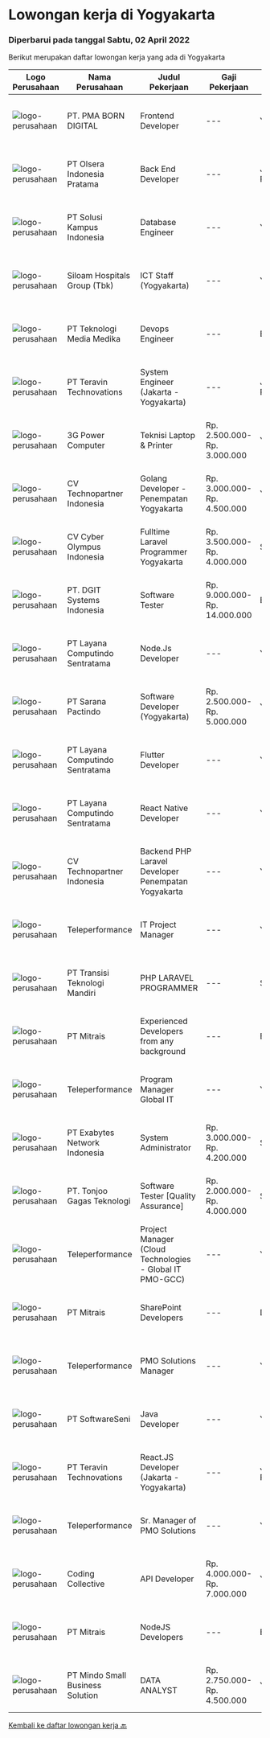
  # Lowongan kerja di Yogyakarta

  ### Diperbarui pada tanggal Sabtu, 02 April 2022

  Berikut merupakan daftar lowongan kerja yang ada di Yogyakarta

  |Logo Perusahaan | Nama Perusahaan | Judul Pekerjaan | Gaji Pekerjaan | Lokasi | Deskripsi | Tanggal diunggah | Pranala |
  | -------------- | --------------- | --------------- | --------- | --------- | -------------- | ------- | ----------- |
  |![logo-perusahaan](https://image-service-cdn.seek.com.au/b06d4c41949c7f6fab191a47bd15ecde816cdbde/ee4dce1061f3f616224767ad58cb2fc751b8d2dc)|PT. PMA BORN DIGITAL|Frontend Developer|---|Yogyakarta|We are looking for a frontend developer: You have expert knowledge of JavaScript, HTML/CSS and CSS preprocessors (SASS) You have experience with...|Jumat, 01 April 2022|https://www.jobstreet.co.id/id/job/frontend-developer-3840891?token=0~cc2f24d5-b6e2-4a06-9c4e-4045019cf446&sectionRank=1&jobId=jobstreet-id-job-3840891|
|![logo-perusahaan](https://image-service-cdn.seek.com.au/90e9bb2e5bcac40b68d491aafb34203d371349a1/ee4dce1061f3f616224767ad58cb2fc751b8d2dc)|PT Olsera Indonesia Pratama|Back End Developer|---|Jakarta Raya|Responsibilities: Development in an AGILE environment Create good product with accessibility and security compliance Create good product with...|Jumat, 01 April 2022|https://www.jobstreet.co.id/id/job/back-end-developer-3840570?token=0~cc2f24d5-b6e2-4a06-9c4e-4045019cf446&sectionRank=2&jobId=jobstreet-id-job-3840570|
|![logo-perusahaan](https://image-service-cdn.seek.com.au/1ff54ad07e333b08254add870fa9bf33ae72a7ff/ee4dce1061f3f616224767ad58cb2fc751b8d2dc)|PT Solusi Kampus Indonesia|Database Engineer|---|Yogyakarta|Job Qualification Bachelors in Computer engineer/science, information technology, information system or similar Proficient in MySQL, MS SQL, Phyton...|Jumat, 01 April 2022|https://www.jobstreet.co.id/id/job/database-engineer-3824256?token=0~cc2f24d5-b6e2-4a06-9c4e-4045019cf446&sectionRank=3&jobId=jobstreet-id-job-3824256|
|![logo-perusahaan](https://image-service-cdn.seek.com.au/431745bcf5bb8f03b3acaed4042a9004c71690d6/ee4dce1061f3f616224767ad58cb2fc751b8d2dc)|Siloam Hospitals Group (Tbk)|ICT Staff (Yogyakarta)|---|Yogyakarta|Job Descriptions: Support IT Operations.  Qualifications: Candidate must possess at least Bachelor's Degree in Engineering...|Rabu, 30 Maret 2022|https://www.jobstreet.co.id/id/job/ict-staff-yogyakarta-3838723?token=0~cc2f24d5-b6e2-4a06-9c4e-4045019cf446&sectionRank=4&jobId=jobstreet-id-job-3838723|
|![logo-perusahaan](https://image-service-cdn.seek.com.au/c2a52d685b8463bd80621ce3a68f3421e0eee211/ee4dce1061f3f616224767ad58cb2fc751b8d2dc)|PT Teknologi Media Medika|Devops Engineer|---|Bandung|Kualifikasi Memiliki pengetahuan mengenai konsep DevOps Memahami cara menggunakan tool automasi seperti Jenkins Mengerti cara menggunakan VCS (version...|Kamis, 31 Maret 2022|https://www.jobstreet.co.id/id/job/devops-engineer-3828667?token=0~cc2f24d5-b6e2-4a06-9c4e-4045019cf446&sectionRank=5&jobId=jobstreet-id-job-3828667|
|![logo-perusahaan](https://image-service-cdn.seek.com.au/00c5fccd7e7da99c6c551506f244b709f37b24cb/ee4dce1061f3f616224767ad58cb2fc751b8d2dc)|PT Teravin Technovations|System Engineer (Jakarta - Yogyakarta)|---|Jakarta Pusat|We are looking for a System Engineer for working closely with internal team to deploy IT projects and working side by side with technical leads to...|Kamis, 31 Maret 2022|https://www.jobstreet.co.id/id/job/system-engineer-jakarta-yogyakarta-3823704?token=0~cc2f24d5-b6e2-4a06-9c4e-4045019cf446&sectionRank=6&jobId=jobstreet-id-job-3823704|
|![logo-perusahaan](https://image-service-cdn.seek.com.au/4217796828c0e4b06304b54626629bc8b4bf2474/ee4dce1061f3f616224767ad58cb2fc751b8d2dc)|3G Power Computer|Teknisi Laptop & Printer|Rp. 2.500.000-Rp. 3.000.000|Yogyakarta|Anda Senang dan Sangat Tertarik dengan Bongkar Pasang Notebook/ Printer, Memiliki Antusiasme yang Tinggi Terhadap Perkembangan Teknologi?Di 3G Power...|Kamis, 31 Maret 2022|https://www.jobstreet.co.id/id/job/teknisi-laptop-printer-3839269?token=0~cc2f24d5-b6e2-4a06-9c4e-4045019cf446&sectionRank=7&jobId=jobstreet-id-job-3839269|
|![logo-perusahaan](https://image-service-cdn.seek.com.au/58a9f0f7c563607255b18c1090a985c42d17b7c8/ee4dce1061f3f616224767ad58cb2fc751b8d2dc)|CV Technopartner Indonesia|Golang Developer - Penempatan Yogyakarta|Rp. 3.000.000-Rp. 4.500.000|Yogyakarta|Job Descriptions:Berkolaborasi dalam tim software development yang agile Membangun product dengan code quality yang baik Membangun produk yang...|Jumat, 01 April 2022|https://www.jobstreet.co.id/id/job/golang-developer-penempatan-yogyakarta-3831486?token=0~cc2f24d5-b6e2-4a06-9c4e-4045019cf446&sectionRank=8&jobId=jobstreet-id-job-3831486|
|![logo-perusahaan](https://image-service-cdn.seek.com.au/31001f220e29db07249ae93ebb2feeb4240d8ae0/ee4dce1061f3f616224767ad58cb2fc751b8d2dc)|CV Cyber Olympus Indonesia|Fulltime Laravel Programmer Yogyakarta|Rp. 3.500.000-Rp. 4.000.000|Sleman|URGENTLY NEEDCyber Olympus is opening recruitment forFULLTIME Laravel programmer (placement : Jogja)========================Requirement Working...|Kamis, 31 Maret 2022|https://www.jobstreet.co.id/id/job/fulltime-laravel-programmer-yogyakarta-3822361?token=0~cc2f24d5-b6e2-4a06-9c4e-4045019cf446&sectionRank=9&jobId=jobstreet-id-job-3822361|
|![logo-perusahaan](https://image-service-cdn.seek.com.au/86a88c2f6d7d45552583132278caf70ef23e7608/ee4dce1061f3f616224767ad58cb2fc751b8d2dc)|PT. DGIT Systems Indonesia|Software Tester|Rp. 9.000.000-Rp. 14.000.000|Bali|We are looking for talented Software Tester or Test Consultant to join an experienced team working on our flagship product Telflow, a multi-award...|Kamis, 31 Maret 2022|https://www.jobstreet.co.id/id/job/software-tester-3840106?token=0~cc2f24d5-b6e2-4a06-9c4e-4045019cf446&sectionRank=10&jobId=jobstreet-id-job-3840106|
|![logo-perusahaan](https://image-service-cdn.seek.com.au/613f901daeb8be2d89c655ebdc2b9758473108d8/ee4dce1061f3f616224767ad58cb2fc751b8d2dc)|PT Layana Computindo Sentratama|Node.Js Developer|---|Yogyakarta|Responsibilities: Design, develop, implement and maintain applications Develop applications using Node.Js Create, manage, and integrate database...|Jumat, 01 April 2022|https://www.jobstreet.co.id/id/job/node.js-developer-3830647?token=0~cc2f24d5-b6e2-4a06-9c4e-4045019cf446&sectionRank=11&jobId=jobstreet-id-job-3830647|
|![logo-perusahaan](https://image-service-cdn.seek.com.au/98982338245954acade7338ecccff8adaf4bc449/ee4dce1061f3f616224767ad58cb2fc751b8d2dc)|PT Sarana Pactindo|Software Developer (Yogyakarta)|Rp. 2.500.000-Rp. 5.000.000|Yogyakarta|Minimal Sarjana Strata Satu (S1) teknik komputer / informatika / elektro / industry/manajemen/ sains; Pengalaman Minimal 1 Tahun Memiliki pengetahuan...|Kamis, 31 Maret 2022|https://www.jobstreet.co.id/id/job/software-developer-yogyakarta-3823770?token=0~cc2f24d5-b6e2-4a06-9c4e-4045019cf446&sectionRank=12&jobId=jobstreet-id-job-3823770|
|![logo-perusahaan](https://image-service-cdn.seek.com.au/613f901daeb8be2d89c655ebdc2b9758473108d8/ee4dce1061f3f616224767ad58cb2fc751b8d2dc)|PT Layana Computindo Sentratama|Flutter Developer|---|Yogyakarta|Responsibilities: Design, develop, implement and maintain mobile applications Develop mobile applications for IOS and Android using FLUTTER framework...|Jumat, 01 April 2022|https://www.jobstreet.co.id/id/job/flutter-developer-3830630?token=0~cc2f24d5-b6e2-4a06-9c4e-4045019cf446&sectionRank=13&jobId=jobstreet-id-job-3830630|
|![logo-perusahaan](https://image-service-cdn.seek.com.au/613f901daeb8be2d89c655ebdc2b9758473108d8/ee4dce1061f3f616224767ad58cb2fc751b8d2dc)|PT Layana Computindo Sentratama|React Native Developer|---|Yogyakarta|Responsibilities: Develop app architectures and complex user interfaces Component Design and coding new features. includes unit tests, debug and solve...|Jumat, 01 April 2022|https://www.jobstreet.co.id/id/job/react-native-developer-3830616?token=0~cc2f24d5-b6e2-4a06-9c4e-4045019cf446&sectionRank=14&jobId=jobstreet-id-job-3830616|
|![logo-perusahaan](https://image-service-cdn.seek.com.au/58a9f0f7c563607255b18c1090a985c42d17b7c8/ee4dce1061f3f616224767ad58cb2fc751b8d2dc)|CV Technopartner Indonesia|Backend PHP Laravel Developer Penempatan Yogyakarta|---|Yogyakarta|Job Description &amp; Requirements : Build Web Application (PHP, Laravel) Experienced in making or integrating API Experienced in using versioning...|Rabu, 30 Maret 2022|https://www.jobstreet.co.id/id/job/backend-php-laravel-developer-penempatan-yogyakarta-3821956?token=0~cc2f24d5-b6e2-4a06-9c4e-4045019cf446&sectionRank=15&jobId=jobstreet-id-job-3821956|
|![logo-perusahaan](https://image-service-cdn.seek.com.au/d99766a649e00531b08c4eb8bc4dc379f3e74942/ee4dce1061f3f616224767ad58cb2fc751b8d2dc)|Teleperformance|IT Project Manager|---|Yogyakarta|We are searching for a Project Manager to grow in the role supporting existing programs across various technologies, processes, and departments. The...|Selasa, 29 Maret 2022|https://www.jobstreet.co.id/id/job/it-project-manager-3837038?token=0~cc2f24d5-b6e2-4a06-9c4e-4045019cf446&sectionRank=16&jobId=jobstreet-id-job-3837038|
|![logo-perusahaan](https://image-service-cdn.seek.com.au/b282dd8b9ab3571cdc718527a8470c39dde8a380/ee4dce1061f3f616224767ad58cb2fc751b8d2dc)|PT Transisi Teknologi Mandiri|PHP LARAVEL PROGRAMMER|---|Sleman|DESKRIPSI PEKERJAAN: Melakukan pengembangan aplikasi berbasis web dengan framework Laravel Melakukan pengembangan REST API KUALIFIKASI: Memiliki...|Rabu, 30 Maret 2022|https://www.jobstreet.co.id/id/job/php-laravel-programmer-3821265?token=0~cc2f24d5-b6e2-4a06-9c4e-4045019cf446&sectionRank=17&jobId=jobstreet-id-job-3821265|
|![logo-perusahaan](https://image-service-cdn.seek.com.au/969b0c47f133a1e0155056a5d964c63953dd6304/ee4dce1061f3f616224767ad58cb2fc751b8d2dc)|PT Mitrais|Experienced Developers from any background|---|Bali|Build your Career with Mitrais ! We're looking for experienced Software Engineers from any background to be part of our team. What will you be doing? ...|Kamis, 31 Maret 2022|https://www.jobstreet.co.id/id/job/experienced-developers-from-any-background-3822336?token=0~cc2f24d5-b6e2-4a06-9c4e-4045019cf446&sectionRank=18&jobId=jobstreet-id-job-3822336|
|![logo-perusahaan](https://image-service-cdn.seek.com.au/d99766a649e00531b08c4eb8bc4dc379f3e74942/ee4dce1061f3f616224767ad58cb2fc751b8d2dc)|Teleperformance|Program Manager Global IT|---|Yogyakarta|The role of Program Manager is to lead programs on behalf of the Global IT division. Working alongside Executive stakeholders and Subject Matter...|Selasa, 29 Maret 2022|https://www.jobstreet.co.id/id/job/program-manager-global-it-3837001?token=0~cc2f24d5-b6e2-4a06-9c4e-4045019cf446&sectionRank=19&jobId=jobstreet-id-job-3837001|
|![logo-perusahaan](https://image-service-cdn.seek.com.au/d9717523e5372f63adb1fd5f2751b16e2884631a/ee4dce1061f3f616224767ad58cb2fc751b8d2dc)|PT Exabytes Network Indonesia|System Administrator|Rp. 3.000.000-Rp. 4.200.000|Sleman|Installation and configuration of servers, VPS and software for internal and customers Monitoring server uptime from Nagios Monitoring Spam emails...|Senin, 28 Maret 2022|https://www.jobstreet.co.id/id/job/system-administrator-3834628?token=0~cc2f24d5-b6e2-4a06-9c4e-4045019cf446&sectionRank=20&jobId=jobstreet-id-job-3834628|
|![logo-perusahaan](https://image-service-cdn.seek.com.au/a083bcf6cafe02d372853a92180973ccc0b39376/ee4dce1061f3f616224767ad58cb2fc751b8d2dc)|PT. Tonjoo Gagas Teknologi|Software Tester [Quality Assurance]|Rp. 2.000.000-Rp. 4.000.000|Sleman|- Kualifikasi: Dapat membuat Rencana Uji Coba Aplikasi Digital (testing plan / unit test) menjadi nilai tambah. Membuat laporan hasil uji coba...|Selasa, 29 Maret 2022|https://www.jobstreet.co.id/id/job/software-tester-%5Bquality-assurance%5D-3820340?token=0~cc2f24d5-b6e2-4a06-9c4e-4045019cf446&sectionRank=21&jobId=jobstreet-id-job-3820340|
|![logo-perusahaan](https://image-service-cdn.seek.com.au/d99766a649e00531b08c4eb8bc4dc379f3e74942/ee4dce1061f3f616224767ad58cb2fc751b8d2dc)|Teleperformance|Project Manager (Cloud Technologies - Global IT PMO-GCC)|---|Yogyakarta|We are searching for a Project Manager to manage large and complex business transformational projects across various technologies, processes, and...|Selasa, 29 Maret 2022|https://www.jobstreet.co.id/id/job/project-manager-cloud-technologies-global-it-pmo-gcc-3837022?token=0~cc2f24d5-b6e2-4a06-9c4e-4045019cf446&sectionRank=22&jobId=jobstreet-id-job-3837022|
|![logo-perusahaan](https://image-service-cdn.seek.com.au/969b0c47f133a1e0155056a5d964c63953dd6304/ee4dce1061f3f616224767ad58cb2fc751b8d2dc)|PT Mitrais|SharePoint Developers|---|Denpasar|Build your Career with Mitrais ! We're looking for experienced SharePoint Developers to be part of our team   What will you be doing? Develop REST...|Kamis, 31 Maret 2022|https://www.jobstreet.co.id/id/job/sharepoint-developers-3822337?token=0~cc2f24d5-b6e2-4a06-9c4e-4045019cf446&sectionRank=23&jobId=jobstreet-id-job-3822337|
|![logo-perusahaan](https://image-service-cdn.seek.com.au/d99766a649e00531b08c4eb8bc4dc379f3e74942/ee4dce1061f3f616224767ad58cb2fc751b8d2dc)|Teleperformance|PMO Solutions Manager|---|Yogyakarta|As PMO Solutions Manager you will devise solutions to support data-driven decision making &amp; increased value for all projects working alongside PMO...|Selasa, 29 Maret 2022|https://www.jobstreet.co.id/id/job/pmo-solutions-manager-3836969?token=0~cc2f24d5-b6e2-4a06-9c4e-4045019cf446&sectionRank=24&jobId=jobstreet-id-job-3836969|
|![logo-perusahaan](https://image-service-cdn.seek.com.au/393cbd35937367d43a3529dfac0f6113ca277565/ee4dce1061f3f616224767ad58cb2fc751b8d2dc)|PT SoftwareSeni|Java Developer|---|Yogyakarta|SoftwareSeni is a Software Development Company based in Yogyakarta &amp; Sydney, Australia. We have been designing and developing phone apps,...|Rabu, 30 Maret 2022|https://www.jobstreet.co.id/id/job/java-developer-3820796?token=0~cc2f24d5-b6e2-4a06-9c4e-4045019cf446&sectionRank=25&jobId=jobstreet-id-job-3820796|
|![logo-perusahaan](https://image-service-cdn.seek.com.au/00c5fccd7e7da99c6c551506f244b709f37b24cb/ee4dce1061f3f616224767ad58cb2fc751b8d2dc)|PT Teravin Technovations|React.JS Developer (Jakarta - Yogyakarta)|---|Jakarta Pusat|Job Description:We are looking for a great Javascript developer who is proficient with React.js. Your primary focus will be on developing user...|Kamis, 31 Maret 2022|https://www.jobstreet.co.id/id/job/react.js-developer-jakarta-yogyakarta-3829451?token=0~cc2f24d5-b6e2-4a06-9c4e-4045019cf446&sectionRank=26&jobId=jobstreet-id-job-3829451|
|![logo-perusahaan](https://image-service-cdn.seek.com.au/d99766a649e00531b08c4eb8bc4dc379f3e74942/ee4dce1061f3f616224767ad58cb2fc751b8d2dc)|Teleperformance|Sr. Manager of PMO Solutions|---|Yogyakarta|PMO Solutions are a multi-skilled and cross-disciplined team focused on making projects Simpler, Faster &amp; Safer. Working alongside their PMO...|Selasa, 29 Maret 2022|https://www.jobstreet.co.id/id/job/sr.-manager-of-pmo-solutions-3836985?token=0~cc2f24d5-b6e2-4a06-9c4e-4045019cf446&sectionRank=27&jobId=jobstreet-id-job-3836985|
|![logo-perusahaan](https://image-service-cdn.seek.com.au/24a7297959412a4000416265921f6daa6368513d/ee4dce1061f3f616224767ad58cb2fc751b8d2dc)|Coding Collective|API Developer|Rp. 4.000.000-Rp. 7.000.000|Yogyakarta|DUTIES AND RESPONSIBILITIES:The successful applicant will carry out the following duties and responsibilities : Take responsibility for the tech...|Selasa, 29 Maret 2022|https://www.jobstreet.co.id/id/job/api-developer-3819291?token=0~cc2f24d5-b6e2-4a06-9c4e-4045019cf446&sectionRank=28&jobId=jobstreet-id-job-3819291|
|![logo-perusahaan](https://image-service-cdn.seek.com.au/969b0c47f133a1e0155056a5d964c63953dd6304/ee4dce1061f3f616224767ad58cb2fc751b8d2dc)|PT Mitrais|NodeJS Developers|---|Bali|Build your Career with Mitrais!We're urgently looking for a great Node.js Developer responsible for managing the interchange of data between the...|Kamis, 31 Maret 2022|https://www.jobstreet.co.id/id/job/nodejs-developers-3822323?token=0~cc2f24d5-b6e2-4a06-9c4e-4045019cf446&sectionRank=29&jobId=jobstreet-id-job-3822323|
|![logo-perusahaan](https://i.ibb.co/sqvTCh9/112815900-stock-vector-no-image-available-icon-flat-vector.webp)|PT Mindo Small Business Solution|DATA ANALYST|Rp. 2.750.000-Rp. 4.500.000|Yogyakarta|Job Descriptions: Research redirects, click rate, SERP, and other OTA visibility metrics​.​ Research, interpret &amp; analyze OTA market and trends....|Selasa, 29 Maret 2022|https://www.jobstreet.co.id/id/job/data-analyst-3836178?token=0~cc2f24d5-b6e2-4a06-9c4e-4045019cf446&sectionRank=30&jobId=jobstreet-id-job-3836178|


  [Kembali ke daftar lowongan kerja 🔙](../README.md#daftar-lowongan-kerja)
  